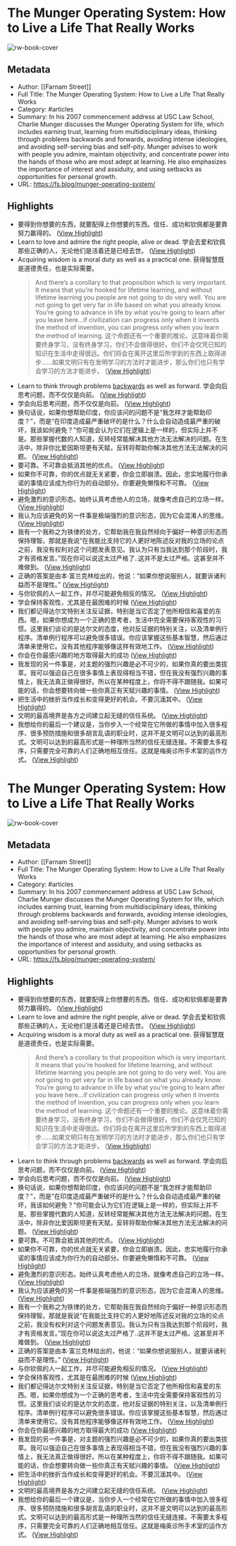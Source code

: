 # The Munger Operating System: How to Live a Life That Really Works

![rw-book-cover](https://149664534.v2.pressablecdn.com/wp-content/uploads/2015/06/cropped-farnamstreet-300x300.png)

## Metadata
- Author: [[Farnam Street]]
- Full Title: The Munger Operating System: How to Live a Life That Really Works
- Category: #articles
- Summary: In his 2007 commencement address at USC Law School, Charlie Munger discusses the Munger Operating System for life, which includes earning trust, learning from multidisciplinary ideas, thinking through problems backwards and forwards, avoiding intense ideologies, and avoiding self-serving bias and self-pity. Munger advises to work with people you admire, maintain objectivity, and concentrate power into the hands of those who are most adept at learning. He also emphasizes the importance of interest and assiduity, and using setbacks as opportunities for personal growth.
- URL: https://fs.blog/munger-operating-system/

## Highlights
- 要得到你想要的东西，就要配得上你想要的东西。信任、成功和钦佩都是要靠努力赢得的。 ([View Highlight](https://read.readwise.io/read/01hk98928sjwfm9e3xkjn9y0eb))
- Learn to love and admire the right people, alive or dead. 
  学会去爱和钦佩那些正确的人，无论他们是活着还是已经去世。 ([View Highlight](https://read.readwise.io/read/01hk98a3rkn3d03kqh51tw1fd3))
- Acquiring wisdom is a moral duty as well as a practical one. 
  获得智慧既是道德责任，也是实际需要。
  > And there’s a corollary to that proposition which is very important. It means that you’re hooked for lifetime learning, and without lifetime learning you people are not going to do very well. You are not going to get very far in life based on what you already know. You’re going to advance in life by what you’re going to learn after you leave here…if civilization can progress only when it invents the method of invention, you can progress only when you learn the method of learning. 
  > 这个命题还有一个重要的推论。这意味着你需要终身学习，没有终身学习，你们不会做得很好。你们不会仅凭已知的知识在生活中走得很远。你们将会在离开这里后所学到的东西上取得进步……如果文明只有在发明学习的方法时才能进步，那么你们也只有学会学习的方法才能进步。 ([View Highlight](https://read.readwise.io/read/01hk98ber4haq4wmng0jk2vx61))
- Learn to think through problems [backwards](https://www.farnamstreetblog.com/2014/07/charlie-munger-thinking-backward-forward/) as well as forward. 
  学会向后思考问题，而不仅仅是向前。 ([View Highlight](https://read.readwise.io/read/01hk98defek28mmf5wgkmrw678))
- 学会向后思考问题，而不仅仅是向前。 ([View Highlight](https://read.readwise.io/read/01hk98ep22t34kw5yth6gz9btp))
- 换句话说，如果你想帮助印度，你应该问的问题不是“我怎样才能帮助印度？”，而是“在印度造成最严重破坏的是什么？什么会自动造成最严重的破坏，我该如何避免？”你可能会认为它们在逻辑上是一样的，但实际上并不是。那些掌握代数的人知道，反转经常能解决其他方法无法解决的问题。在生活中，除非你比爱因斯坦更有天赋，反转将帮助你解决其他方法无法解决的问题。 ([View Highlight](https://read.readwise.io/read/01hk98ftee55p18gsqabrrb43p))
- 要可靠。不可靠会抵消其他的优点。 ([View Highlight](https://read.readwise.io/read/01hk98gj67t9svd95pnh9wkd2e))
- 如果你不可靠，你的优点就无关紧要，你会立即崩溃。因此，忠实地履行你承诺的事情应该成为你行为的自动部分。你要避免懒惰和不可靠。 ([View Highlight](https://read.readwise.io/read/01hk98gx7mjh5ara8kb69qn1w7))
- 避免激烈的意识形态。始终认真考虑他人的立场，就像考虑自己的立场一样。 ([View Highlight](https://read.readwise.io/read/01hk98h5n7w1zphrk370ytbm37))
- 我认为应该避免的另一件事是极端强烈的意识形态，因为它会混淆人的思维。 ([View Highlight](https://read.readwise.io/read/01hk98hmmq07267q0f6r6h4hj6))
- 我有一个我称之为铁律的处方，它帮助我在我自然倾向于偏好一种意识形态而保持理智。那就是我说“在我能比支持它的人更好地陈述反对我的立场的论点之前，我没有权利对这个问题发表意见。我认为只有当我达到那个阶段时，我才有资格发言。”现在你可以说这太过严格了..这并不是太过严格。这甚至并不难做到。 ([View Highlight](https://read.readwise.io/read/01hk98kgnnz0nnmpjma4ns4q4g))
- 正确的答案是由本·富兰克林给出的，他说：“如果你想说服别人，就要诉诸利益而不是理性。” ([View Highlight](https://read.readwise.io/read/01hk98s262jw41pxes012ym4d4))
- 与你钦佩的人一起工作，并尽可能避免相反的情况。 ([View Highlight](https://read.readwise.io/read/01hk995jt18f3476ysmhega398))
- 学会保持客观性，尤其是在最困难的时候 ([View Highlight](https://read.readwise.io/read/01hk998fkxhaarqs2epbnz56da))
- 我们都记得达尔文特别关注反证据，特别是当它否定了他所相信和喜爱的东西。嗯，如果你想成为一个正确的思考者，生活中完全需要保持客观性的习惯。这里我们谈论的是达尔文的态度，他对反证据的特别关注，以及清单例行程序。清单例行程序可以避免很多错误。你应该掌握这些基本智慧，然后通过清单来使用它。没有其他程序能够像这样有效地工作。 ([View Highlight](https://read.readwise.io/read/01hk998tang7fq9kz48yn4ns2a))
- 你会在你最感兴趣的地方取得最大的成功 ([View Highlight](https://read.readwise.io/read/01hk999p895y5zytg5edpm4ns0))
- 我发现的另一件事是，对主题的强烈兴趣是必不可少的，如果你真的要出类拔萃。我可以强迫自己在很多事情上表现得相当不错，但在我没有强烈兴趣的事情上，我无法真正做得很好。所以在某种程度上，你将不得不跟随我。如果可能的话，你会想要转向做一些你真正有天赋兴趣的事情。 ([View Highlight](https://read.readwise.io/read/01hk99a835qmpwsmzxavazr6ah))
- 把生活中的挫折当作成长和变得更好的机会。不要沉湎其中。 ([View Highlight](https://read.readwise.io/read/01hk99bfs78skf6ckma7pt5ctz))
- 文明的最高境界是各方之间建立起无缝的信任系统。 ([View Highlight](https://read.readwise.io/read/01hk99ca2xz45ssa9ay7t5mhqm))
- 我想给你的最后一个建议是，当你步入一个经常在它所做的事情中加入很多程序、很多预防措施和很多胡言乱语的职业时，这并不是文明可以达到的最高形式。文明可以达到的最高形式是一种理所当然的信任无缝连接。不需要太多程序，只需要完全可靠的人们正确地相互信任。这就是梅奥诊所手术室的运作方式。 ([View Highlight](https://read.readwise.io/read/01hk99cqmy259zbwqpv2kgemt6))
# The Munger Operating System: How to Live a Life That Really Works

![rw-book-cover](https://149664534.v2.pressablecdn.com/wp-content/uploads/2015/06/cropped-farnamstreet-300x300.png)

## Metadata
- Author: [[Farnam Street]]
- Full Title: The Munger Operating System: How to Live a Life That Really Works
- Category: #articles
- Summary: In his 2007 commencement address at USC Law School, Charlie Munger discusses the Munger Operating System for life, which includes earning trust, learning from multidisciplinary ideas, thinking through problems backwards and forwards, avoiding intense ideologies, and avoiding self-serving bias and self-pity. Munger advises to work with people you admire, maintain objectivity, and concentrate power into the hands of those who are most adept at learning. He also emphasizes the importance of interest and assiduity, and using setbacks as opportunities for personal growth.
- URL: https://fs.blog/munger-operating-system/

## Highlights
- 要得到你想要的东西，就要配得上你想要的东西。信任、成功和钦佩都是要靠努力赢得的。 ([View Highlight](https://read.readwise.io/read/01hk98928sjwfm9e3xkjn9y0eb))
- Learn to love and admire the right people, alive or dead. 
  学会去爱和钦佩那些正确的人，无论他们是活着还是已经去世。 ([View Highlight](https://read.readwise.io/read/01hk98a3rkn3d03kqh51tw1fd3))
- Acquiring wisdom is a moral duty as well as a practical one. 
  获得智慧既是道德责任，也是实际需要。
  > And there’s a corollary to that proposition which is very important. It means that you’re hooked for lifetime learning, and without lifetime learning you people are not going to do very well. You are not going to get very far in life based on what you already know. You’re going to advance in life by what you’re going to learn after you leave here…if civilization can progress only when it invents the method of invention, you can progress only when you learn the method of learning. 
  > 这个命题还有一个重要的推论。这意味着你需要终身学习，没有终身学习，你们不会做得很好。你们不会仅凭已知的知识在生活中走得很远。你们将会在离开这里后所学到的东西上取得进步……如果文明只有在发明学习的方法时才能进步，那么你们也只有学会学习的方法才能进步。 ([View Highlight](https://read.readwise.io/read/01hk98ber4haq4wmng0jk2vx61))
- Learn to think through problems [backwards](https://www.farnamstreetblog.com/2014/07/charlie-munger-thinking-backward-forward/) as well as forward. 
  学会向后思考问题，而不仅仅是向前。 ([View Highlight](https://read.readwise.io/read/01hk98defek28mmf5wgkmrw678))
- 学会向后思考问题，而不仅仅是向前。 ([View Highlight](https://read.readwise.io/read/01hk98ep22t34kw5yth6gz9btp))
- 换句话说，如果你想帮助印度，你应该问的问题不是“我怎样才能帮助印度？”，而是“在印度造成最严重破坏的是什么？什么会自动造成最严重的破坏，我该如何避免？”你可能会认为它们在逻辑上是一样的，但实际上并不是。那些掌握代数的人知道，反转经常能解决其他方法无法解决的问题。在生活中，除非你比爱因斯坦更有天赋，反转将帮助你解决其他方法无法解决的问题。 ([View Highlight](https://read.readwise.io/read/01hk98ftee55p18gsqabrrb43p))
- 要可靠。不可靠会抵消其他的优点。 ([View Highlight](https://read.readwise.io/read/01hk98gj67t9svd95pnh9wkd2e))
- 如果你不可靠，你的优点就无关紧要，你会立即崩溃。因此，忠实地履行你承诺的事情应该成为你行为的自动部分。你要避免懒惰和不可靠。 ([View Highlight](https://read.readwise.io/read/01hk98gx7mjh5ara8kb69qn1w7))
- 避免激烈的意识形态。始终认真考虑他人的立场，就像考虑自己的立场一样。 ([View Highlight](https://read.readwise.io/read/01hk98h5n7w1zphrk370ytbm37))
- 我认为应该避免的另一件事是极端强烈的意识形态，因为它会混淆人的思维。 ([View Highlight](https://read.readwise.io/read/01hk98hmmq07267q0f6r6h4hj6))
- 我有一个我称之为铁律的处方，它帮助我在我自然倾向于偏好一种意识形态而保持理智。那就是我说“在我能比支持它的人更好地陈述反对我的立场的论点之前，我没有权利对这个问题发表意见。我认为只有当我达到那个阶段时，我才有资格发言。”现在你可以说这太过严格了..这并不是太过严格。这甚至并不难做到。 ([View Highlight](https://read.readwise.io/read/01hk98kgnnz0nnmpjma4ns4q4g))
- 正确的答案是由本·富兰克林给出的，他说：“如果你想说服别人，就要诉诸利益而不是理性。” ([View Highlight](https://read.readwise.io/read/01hk98s262jw41pxes012ym4d4))
- 与你钦佩的人一起工作，并尽可能避免相反的情况。 ([View Highlight](https://read.readwise.io/read/01hk995jt18f3476ysmhega398))
- 学会保持客观性，尤其是在最困难的时候 ([View Highlight](https://read.readwise.io/read/01hk998fkxhaarqs2epbnz56da))
- 我们都记得达尔文特别关注反证据，特别是当它否定了他所相信和喜爱的东西。嗯，如果你想成为一个正确的思考者，生活中完全需要保持客观性的习惯。这里我们谈论的是达尔文的态度，他对反证据的特别关注，以及清单例行程序。清单例行程序可以避免很多错误。你应该掌握这些基本智慧，然后通过清单来使用它。没有其他程序能够像这样有效地工作。 ([View Highlight](https://read.readwise.io/read/01hk998tang7fq9kz48yn4ns2a))
- 你会在你最感兴趣的地方取得最大的成功 ([View Highlight](https://read.readwise.io/read/01hk999p895y5zytg5edpm4ns0))
- 我发现的另一件事是，对主题的强烈兴趣是必不可少的，如果你真的要出类拔萃。我可以强迫自己在很多事情上表现得相当不错，但在我没有强烈兴趣的事情上，我无法真正做得很好。所以在某种程度上，你将不得不跟随我。如果可能的话，你会想要转向做一些你真正有天赋兴趣的事情。 ([View Highlight](https://read.readwise.io/read/01hk99a835qmpwsmzxavazr6ah))
- 把生活中的挫折当作成长和变得更好的机会。不要沉湎其中。 ([View Highlight](https://read.readwise.io/read/01hk99bfs78skf6ckma7pt5ctz))
- 文明的最高境界是各方之间建立起无缝的信任系统。 ([View Highlight](https://read.readwise.io/read/01hk99ca2xz45ssa9ay7t5mhqm))
- 我想给你的最后一个建议是，当你步入一个经常在它所做的事情中加入很多程序、很多预防措施和很多胡言乱语的职业时，这并不是文明可以达到的最高形式。文明可以达到的最高形式是一种理所当然的信任无缝连接。不需要太多程序，只需要完全可靠的人们正确地相互信任。这就是梅奥诊所手术室的运作方式。 ([View Highlight](https://read.readwise.io/read/01hk99cqmy259zbwqpv2kgemt6))
